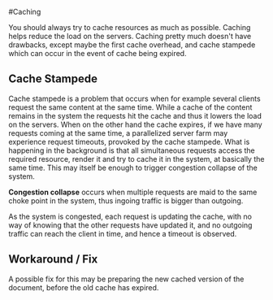 #Caching

You should always try to cache resources as much as possible. Caching helps
reduce the load on the servers. Caching pretty much doesn't have drawbacks,
except maybe the first cache overhead, and cache stampede which can occur in
the event of cache being expired.

## Cache Stampede
Cache stampede is a problem that occurs when for example several clients request
the same content at the same time. While a cache of the content remains in the system
the requests hit the cache and thus it lowers the load on the servers. When on the
other hand the cache expires, if we have many requests coming at the same time,
a parallelized server farm may experience request timeouts, provoked by the cache
stampede. What is happening in the background is that all simultaneous requests
access the required resource, render it and try to cache it in the system, at
basically the same time. This may itself be enough to trigger congestion collapse
of the system.

**Congestion collapse** occurs when multiple requests are maid to the same choke
point in the system, thus ingoing traffic is bigger than outgoing.

As the system is congested, each request is updating the cache, with no way
of knowing that the other requests have updated it, and no outgoing traffic can
reach the client in time, and hence a timeout is observed.

## Workaround / Fix

A possible fix for this may be preparing the new cached version of the document, before the old cache has expired.
